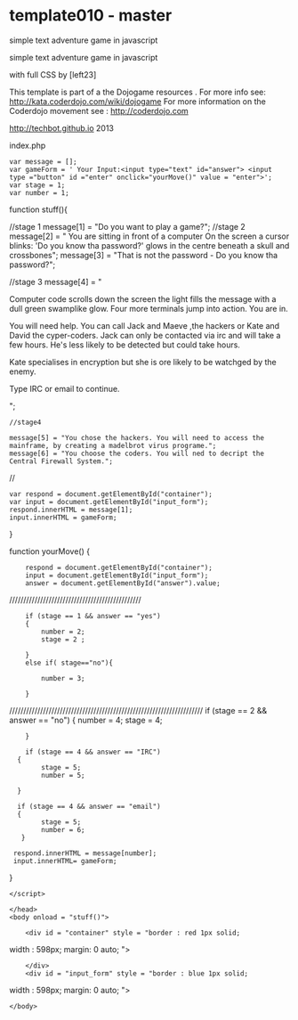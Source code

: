 
template010 - master
===========
simple text adventure game in javascript


simple text adventure game in javascript

with full CSS by [left23]


 This template is part of a the Dojogame resources . 
 For more info see: http://kata.coderdojo.com/wiki/dojogame
 For more information on the Coderdojo movement see : http://coderdojo.com 

 http://techbot.github.io 2013


index.php
<html>
    <head>
    <!-- script type="text/javascript"-->
    
    var message = [];
    var gameForm = ' Your Input:<input type="text" id="answer"> <input type ="button" id ="enter" onclick="yourMove()" value = "enter">';
    var stage = 1;
    var number = 1;
        
function stuff(){

   //stage 1
    message[1] = "Do you want to play a game?";
    //stage 2
    message[2] = " You are sitting in front of a computer On the screen a cursor blinks: 'Do you know tha password?' glows in the centre beneath a skull and crossbones";
    message[3] = "That is not the password - Do you know tha password?";
    
  //stage 3
    message[4] = " <p>Computer code scrolls down the screen the light fills the message with a dull green swamplike glow. Four more terminals jump into action. You are in. </p> <p>You will need help. You can call Jack and Maeve ,the hackers or Kate and David the cyper-coders. Jack can only be contacted via irc and will take a few hours. He's less likely to be detected but could take hours. </p><p>Kate specialises in encryption but she is ore likely to be watchged by the enemy.</p> <p> Type IRC or email to continue.</p> ";
    
    //stage4
  
    message[5] = "You chose the hackers. You will need to access the mainframe, by creating a madelbrot virus programe.";
    message[6] = "You choose the coders. You will ned to decript the Central Firewall System.";
    
  //

    var respond = document.getElementById("container");
    var input = document.getElementById("input_form");
    respond.innerHTML = message[1];
    input.innerHTML = gameForm;
    
}

function yourMove()
{
    
        respond = document.getElementById("container");
        input = document.getElementById("input_form");
        answer = document.getElementById("answer").value;

///////////////////////////////////////////////

        if (stage == 1 && answer == "yes")
        {
            number = 2;
            stage = 2 ;
            
        }
        else if( stage=="no"){
        
            number = 3;
        
        }
/////////////////////////////////////////////////////////////////////
       if (stage == 2 && answer == "no")
       {
            number = 4;
            stage = 4;
            
        }

        if (stage == 4 && answer == "IRC")
      {
            stage = 5;
            number = 5;
  
      }
      
      if (stage == 4 && answer == "email")
      {
            stage = 5;
            number = 6;
       }
   
     respond.innerHTML = message[number];
     input.innerHTML= gameForm;
}
  
    </script>
 
    </head>
    <body onload = "stuff()">

        <div id = "container" style = "border : red 1px solid;
width : 598px;
margin: 0 auto;
">
                                   
        </div>
        <div id = "input_form" style = "border : blue 1px solid;
width : 598px;
margin: 0 auto;
"> </div>

    </body>
</html>
